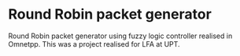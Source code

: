 # Round Robin packet generator
Round Robin packet generator using fuzzy logic controller realised in Omnetpp.
This was a project realised for LFA at UPT.
